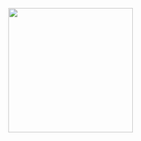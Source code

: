 <img src="https://thumbs.gfycat.com/ActiveEmotionalArcticduck-size_restricted.gif" height="250" /> &nbsp;


